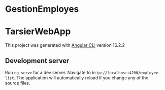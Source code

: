 # GestionEmployes

# TarsierWebApp

This project was generated with [Angular CLI](https://github.com/angular/angular-cli) version 16.2.2

## Development server

Run `ng serve` for a dev server. Navigate to `http://localhost:4200/employee-list`. The application will automatically reload if you change any of the source files.